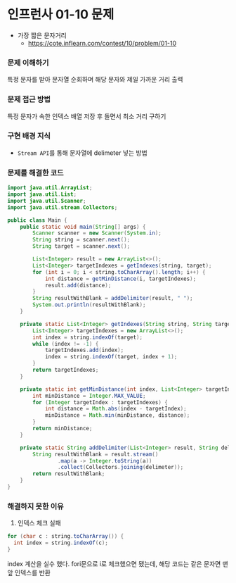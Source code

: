 
# 인프런사 01-10 문제
- 가장 짧은 문자거리
  - https://cote.inflearn.com/contest/10/problem/01-10

### 문제 이해하기
특정 문자를 받아 문자열 순회하며 해당 문자와 제일 가까운 거리 출력

### 문제 접근 방법
특정 문자가 속한 인덱스 배열 저장 후 돌면서 최소 거리 구하기

### 구현 배경 지식
- `Stream API`를 통해 문자열에 delimeter 넣는 방법

### 문제를 해결한 코드
```java
import java.util.ArrayList;
import java.util.List;
import java.util.Scanner;
import java.util.stream.Collectors;

public class Main {
    public static void main(String[] args) {
        Scanner scanner = new Scanner(System.in);
        String string = scanner.next();
        String target = scanner.next();

        List<Integer> result = new ArrayList<>();
        List<Integer> targetIndexes = getIndexes(string, target);
        for (int i = 0; i < string.toCharArray().length; i++) {
            int distance = getMinDistance(i, targetIndexes);
            result.add(distance);
        }
        String resultWithBlank = addDelimiter(result, " ");
        System.out.println(resultWithBlank);
    }

    private static List<Integer> getIndexes(String string, String target) {
        List<Integer> targetIndexes = new ArrayList<>();
        int index = string.indexOf(target);
        while (index != -1) {
            targetIndexes.add(index);
            index = string.indexOf(target, index + 1);
        }
        return targetIndexes;
    }

    private static int getMinDistance(int index, List<Integer> targetIndexes) {
        int minDistance = Integer.MAX_VALUE;
        for (Integer targetIndex : targetIndexes) {
            int distance = Math.abs(index - targetIndex);
            minDistance = Math.min(minDistance, distance);
        }
        return minDistance;
    }

    private static String addDelimiter(List<Integer> result, String delimeter) {
        String resultWithBlank = result.stream()
                .map(a -> Integer.toString(a))
                .collect(Collectors.joining(delimeter));
        return resultWithBlank;
    }
}
```

### 해결하지 못한 이유
1. 인덱스 체크 실패
```java
for (char c : string.toCharArray()) {
  int index = string.indexOf(c);
}
```
index 계산을 실수 했다. fori문으로 i로 체크했으면 됐는데, 해당 코드는 같은 문자면 맨 앞 인덱스를 반환
